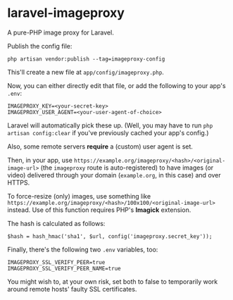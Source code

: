 # laravel-imageproxy
A pure-PHP image proxy for Laravel.

Publish the config file:
```
php artisan vendor:publish --tag=imageproxy-config
```
This'll create a new file at `app/config/imageproxy.php`.

Now, you can either directly edit that file, or add the following to your app's `.env`:
```
IMAGEPROXY_KEY=<your-secret-key>
IMAGEPROXY_USER_AGENT=<your-user-agent-of-choice>
```
Laravel will automatically pick these up. (Well, you may have to run `php artisan config:clear` if you've previously cached your app's config.)

Also, some remote servers **require** a (custom) user agent is set.

Then, in your app, use `https://example.org/imageproxy/<hash>/<original-image-url>` (the `imageproxy` route is auto-registered) to have images (or video) delivered through your domain (`example.org`, in this case) and over HTTPS.

To force-resize (only) images, use something like `https://example.org/imageproxy/<hash>/100x100/<original-image-url>` instead. Use of this function requires PHP's **Imagick** extension.

The hash is calculated as follows:
```
$hash = hash_hmac('sha1', $url, config('imageproxy.secret_key'));
```

Finally, there's the following two `.env` variables, too:
```
IMAGEPROXY_SSL_VERIFY_PEER=true
IMAGEPROXY_SSL_VERIFY_PEER_NAME=true
```
You might wish to, at your own risk, set both to false to temporarily work around remote hosts' faulty SSL certificates.
